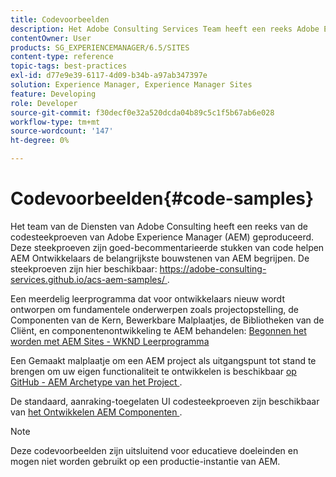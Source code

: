 ```yaml
---
title: Codevoorbeelden
description: Het Adobe Consulting Services Team heeft een reeks Adobe Experience Manager-codevoorbeelden gegenereerd.
contentOwner: User
products: SG_EXPERIENCEMANAGER/6.5/SITES
content-type: reference
topic-tags: best-practices
exl-id: d77e9e39-6117-4d09-b34b-a97ab347397e
solution: Experience Manager, Experience Manager Sites
feature: Developing
role: Developer
source-git-commit: f30decf0e32a520dcda04b89c5c1f5b67ab6e028
workflow-type: tm+mt
source-wordcount: '147'
ht-degree: 0%

---
```


# Codevoorbeelden{#code-samples}

Het team van de Diensten van Adobe Consulting heeft een reeks van de codesteekproeven van Adobe Experience Manager (AEM) geproduceerd. Deze steekproeven zijn goed-becommentarieerde stukken van code helpen AEM Ontwikkelaars de belangrijkste bouwstenen van AEM begrijpen. De steekproeven zijn hier beschikbaar: [ https://adobe-consulting-services.github.io/acs-aem-samples/ ](https://adobe-consulting-services.github.io/acs-aem-samples/).

Een meerdelig leerprogramma dat voor ontwikkelaars nieuw wordt ontworpen om fundamentele onderwerpen zoals projectopstelling, de Componenten van de Kern, Bewerkbare Malplaatjes, de Bibliotheken van de Cliënt, en componentenontwikkeling te AEM behandelen: [ Begonnen het worden met AEM Sites - WKND Leerprogramma ](https://experienceleague.adobe.com/docs/experience-manager-learn/getting-started-wknd-tutorial-develop/overview.html)

Een Gemaakt malplaatje om een AEM project als uitgangspunt tot stand te brengen om uw eigen functionaliteit te ontwikkelen is beschikbaar [ op GitHub - AEM Archetype van het Project ](https://github.com/adobe/aem-project-archetype).

De standaard, aanraking-toegelaten UI codesteekproeven zijn beschikbaar van [ het Ontwikkelen AEM Componenten ](/help/sites-developing/developing-components.md).

>[!NOTE]
>
>Deze codevoorbeelden zijn uitsluitend voor educatieve doeleinden en mogen niet worden gebruikt op een productie-instantie van AEM.
